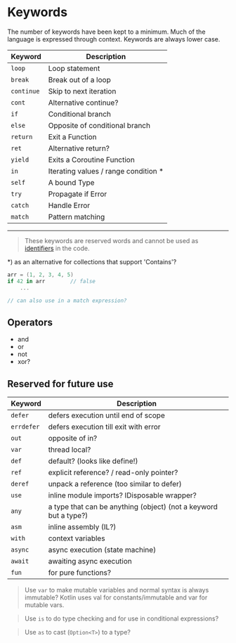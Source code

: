 # Keywords

The number of keywords have been kept to a minimum. Much of the language is expressed through context. Keywords are always lower case.

| Keyword | Description
|--|--
| `loop` | Loop statement
| `break` | Break out of a loop
| `continue` | Skip to next iteration
| `cont` | Alternative continue?
| `if` | Conditional branch
| `else` | Opposite of conditional branch
| `return` | Exit a Function
| `ret` | Alternative return?
| `yield` | Exits a Coroutine Function
| `in` | Iterating values / range condition *
| `self` | A bound Type
| `try` | Propagate if Error
| `catch` | Handle Error
| `match` | Pattern matching

---

> These keywords are reserved words and cannot be used as [identifiers](identifiers.md) in the code.

*) as an alternative for collections that support 'Contains'?

```csharp
arr = (1, 2, 3, 4, 5)
if 42 in arr        // false
    ...

// can also use in a match expression?
```

## Operators

- and
- or
- not
- xor?

## Reserved for future use

Keyword | Description
--|--
`defer` | defers execution until end of scope
`errdefer` | defers execution till exit with error
`out` | opposite of in?
`var` | thread local?
`def` | default? (looks like define!)
`ref` | explicit reference? / read-only pointer?
`deref` | unpack a reference (too similar to defer)
`use` | inline module imports? IDisposable wrapper?
`any` | a type that can be anything (object) (not a keyword but a type?)
`asm` | inline assembly (IL?)
`with` | context variables
`async` | async execution (state machine)
`await` | awaiting async execution
`fun` | for pure functions?

> Use `var` to make mutable variables and normal syntax is always immutable?
Kotlin uses val for constants/immutable and var for mutable vars.

> Use `is` to do type checking and for use in conditional expressions?

> Use `as` to cast (`Option<T>`) to a type?

